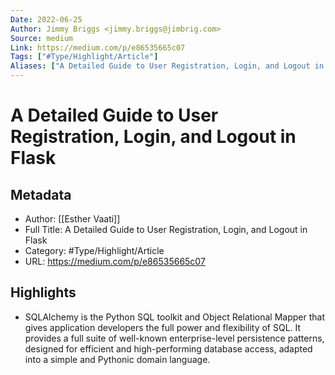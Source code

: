 ```yaml
---
Date: 2022-06-25
Author: Jimmy Briggs <jimmy.briggs@jimbrig.com>
Source: medium
Link: https://medium.com/p/e86535665c07
Tags: ["#Type/Highlight/Article"]
Aliases: ["A Detailed Guide to User Registration, Login, and Logout in Flask", "A Detailed Guide to User Registration, Login, and Logout in Flask"]
---
```

# A Detailed Guide to User Registration, Login, and Logout in Flask

## Metadata
- Author: [[Esther Vaati]]
- Full Title: A Detailed Guide to User Registration, Login, and Logout in Flask
- Category: #Type/Highlight/Article
- URL: https://medium.com/p/e86535665c07

## Highlights
- SQLAlchemy is the Python SQL toolkit and Object Relational Mapper that gives application developers the full power and flexibility of SQL. It provides a full suite of well-known enterprise-level persistence patterns, designed for efficient and high-performing database access, adapted into a simple and Pythonic domain language.
